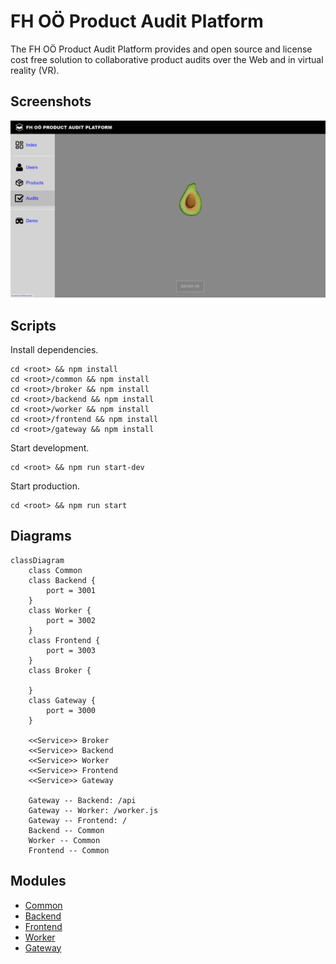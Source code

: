 # FH OÖ Product Audit Platform

The FH OÖ Product Audit Platform provides and open source and license cost free solution to collaborative product audits over the Web and in virtual reality (VR).

## Screenshots

![Screenshot](./screenshot.png)

## Scripts

Install dependencies.

```
cd <root> && npm install
cd <root>/common && npm install
cd <root>/broker && npm install
cd <root>/backend && npm install
cd <root>/worker && npm install
cd <root>/frontend && npm install
cd <root>/gateway && npm install
```

Start development.

```
cd <root> && npm run start-dev
```

Start production.

```
cd <root> && npm run start
```

## Diagrams

```mermaid
classDiagram
    class Common
    class Backend {
        port = 3001
    }
    class Worker {
        port = 3002
    }
    class Frontend {
        port = 3003
    }
    class Broker {

    }
    class Gateway {
        port = 3000
    }
    
    <<Service>> Broker
    <<Service>> Backend
    <<Service>> Worker
    <<Service>> Frontend
    <<Service>> Gateway

    Gateway -- Backend: /api
    Gateway -- Worker: /worker.js
    Gateway -- Frontend: /
    Backend -- Common
    Worker -- Common
    Frontend -- Common
```

## Modules

* [Common](./common)
* [Backend](./backend)
* [Frontend](./frontend)
* [Worker](./worker)
* [Gateway](./gateway)